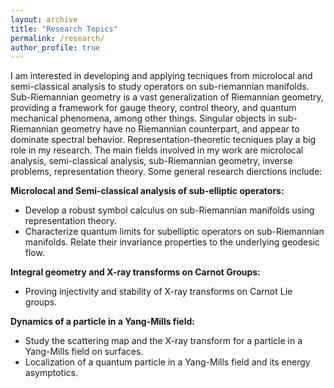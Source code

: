 ```yaml
---
layout: archive
title: "Research Topics"
permalink: /research/
author_profile: true
---
```

I am interested in developing and applying tecniques from microlocal and semi-classical analysis to study operators on sub-riemannian manifolds. Sub-Riemannian geometry is a vast generalization of Riemannian geometry, providing a framework for gauge theory, control theory, and quantum mechanical phenomena, among other things. Singular objects in sub-Riemannian geometry have no Riemannian counterpart, and appear to dominate spectral behavior. Representation-theoretic tecniques play a big role in my research. The main fields involved in my work are microlocal analysis, semi-classical analysis, sub-Riemannian geometry, inverse problems, representation theory.  Some general research dierctions include: <br/>

<b>Microlocal and Semi-classical analysis of sub-elliptic  operators:</b>
<br/> 
* Develop a robust symbol calculus on sub-Riemannian manifolds using representation theory. 
* Characterize quantum limits for subelliptic operators on sub-Riemannian manifolds. Relate their invariance properties to the underlying geodesic flow.  


<b>Integral geometry and X-ray transforms on Carnot Groups:</b>
* Proving injectivity and stability of X-ray transforms on Carnot Lie groups.


<b>Dynamics of a particle in a Yang-Mills field:</b>
* Study the scattering map and the X-ray transform for a particle in a Yang-Mills field on surfaces. 
* Localization of a quantum particle in a Yang-Mills field and its energy asymptotics. 
 
<!--
{% if author.googlescholar %}
  You can also find my articles on <u><a href="{{author.googlescholar}}">my Google Scholar profile</a>.</u>
{% endif %}

{% include base_path %}

{% for post in site.publications reversed %}
  {% include archive-single.html %}
{% endfor %}-->
